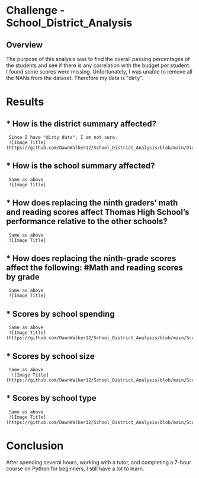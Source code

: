 # Challenge - School_District_Analysis

## Overview 
The purpose of this analysis was to find the overall passing percentages of the students and see if there is any correlation with the budget per student. I found some scores were missing. Unfortunately, I was unable to remove all the NANs from the dataset. Therefore my data is "dirty".

# Results

## * How is the district summary affected?
     Since I have "dirty data", I am not sure. 
     ![Image Title] (https://github.com/DawnWalker12/School_District_Analysis/blob/main/District_Summary_DF.png)
          

## * How is the school summary affected?
     Same as above
     ![Image Title]

## * How does replacing the ninth graders’ math and reading scores affect Thomas High School’s performance relative to the other schools?
     Same as above
     ![Image Title]
## * How does replacing the ninth-grade scores affect the following: #Math and reading scores by grade
     Same as above
     ![Image Title]

## * Scores by school spending
     Same as above
     ![Image Title] (https://github.com/DawnWalker12/School_District_Analysis/blob/main/Scores_By_School_Spending.png)
     

## * Scores by school size
     Same as above
      ![Image Title] (https://github.com/DawnWalker12/School_District_Analysis/blob/main/Scores_By_School_Size.png)

## * Scores by school type
     Same as above
     ![Image Title] (https://github.com/DawnWalker12/School_District_Analysis/blob/main/Scores_By_School_Type.png)

# Conclusion

After spending several hours, working with a tutor, and completing a 7-hour course on Python for beginners, I still have a lot to learn.
